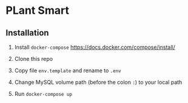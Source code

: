 # PLant Smart

## Installation
1. Install `docker-compose`
https://docs.docker.com/compose/install/

2. Clone this repo
3. Copy file `env.template` and rename to `.env`
4. Change MySQL volume path (before the colon `:`) to your local path
5. Run `docker-compose up`